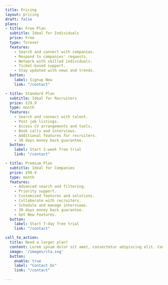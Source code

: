 ```yaml
---
title: Pricing
layout: pricing
draft: false
plans:
- title: Free Plan
  subtitle: Ideal for Individuals
  price: Free
  type: forever
  features:
    - Search and connect with companies.
    - Respond to companies' requests.
    - Network with skilled individuals.
    - Ticket-based support.
    - Stay updated with news and trends.
  button:
    label: Signup Now
    link: "/contact"

- title: Standard Plan
  subtitle: Ideal for Recruiters
  price: £29.9
  type: month
  features:
    - Search and connect with talent.
    - Post job listings.
    - Access CV arrangements and tools.
    - Book calls and interviews.
    - Additional features for recruiters.
    - 30 days money back guarantee.
  button:
    label: Start 2-week free trial
    link: "/contact"

- title: Premium Plan
  subtitle: Ideal for Companies
  price: £99.9
  type: month
  features:
    - Advanced search and filtering.
    - Priority support.
    - Customized features and solutions.
    - Collaborate with recruiters.
    - Schedule and manage interviews.
    - 30 days money back guarantee.
    - Get New Features.
  button:
    label: Start 7-day free trial
    link: "/contact"

call_to_action:
  title: Need a larger plan?
  content: Lorem ipsum dolor sit amet, consectetur adipiscing elit. Consequat tristique eget amet, tempus eu at consecttur.
  image: '/images/cta.svg'
  button:
    enable: true
    label: "Contact Us"
    link: "/contact"
    
---
```


